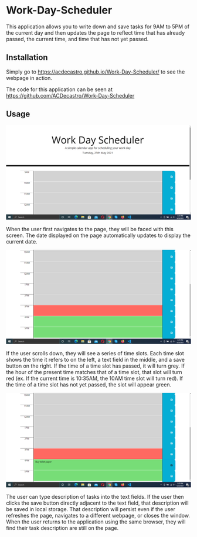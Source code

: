 # Work-Day-Scheduler

This application allows you to write down and save tasks for 9AM to 5PM of the current day and then updates the page to reflect time that has already passed, the current time, and time that has not yet passed.

## Installation

Simply go to https://acdecastro.github.io/Work-Day-Scheduler/ to see the webpage in action.

The code for this application can be seen at https://github.com/ACDecastro/Work-Day-Scheduler

## Usage

![Start](./pictures/Start.png)

When the user first navigates to the page, they will be faced with this screen. The date displayed on the page automatically updates to display the current date.

![Blanks](./pictures/blank.png)

If the user scrolls down, they will see a series of time slots. Each time slot shows the time it refers to on the left, a text field in the middle, and a save button on the right. If the time of a time slot has passed, it will turn grey. If the hour of the present time matches that of a time slot, that slot will turn red (ex. If the current time is 10:35AM, the 10AM time slot will turn red). If the time of a time slot has not yet passed, the slot will appear green.

![Filled](./pictures/filled.png)

The user can type description of tasks into the text fields. If the user then clicks the save button directly adjacent to the text field, that description will be saved in local storage. That description will persist even if the user refreshes the page, navigates to a different webpage, or closes the window. When the user returns to the application using the same browser, they will find their task description are still on the page.